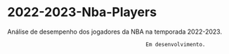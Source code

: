 # 2022-2023-Nba-Players
Análise de desempenho dos jogadores da NBA na temporada 2022-2023.


                                                Em desenvolvimento.
